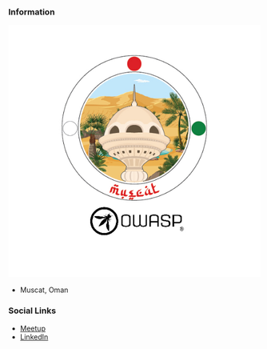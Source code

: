 ### Information

![Owasp Muscat Chapter](assets/images/logo.jpg "Owasp Muscat Chapter")
* Muscat, Oman

### Social Links
* [Meetup](https://www.meetup.com/muscat-owasp-meetup-group/)
* [LinkedIn](https://www.linkedin.com/company/owasp-muscat/)


